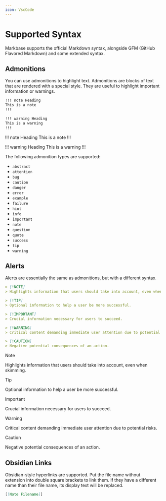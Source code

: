 ```yaml
---
icon: VscCode
---
```


# Supported Syntax

Markbase supports the official Markdown syntax, alongside GFM (GitHub Flavored Markdown) and some extended syntax.

## Admonitions

You can use admonitions to highlight text. Admonitions are blocks of text that are rendered with a special style. 
They are useful to highlight important information or warnings.

```md
!!! note Heading
This is a note
!!!

!!! warning Heading
This is a warning
!!!
```

!!! note Heading
This is a note
!!!

!!! warning Heading
This is a warning
!!!

The following admonition types are supported:

- `abstract`
- `attention`
- `bug`
- `caution`
- `danger`
- `error`
- `example`
- `failure`
- `hint`
- `info`
- `important`
- `note`
- `question`
- `quote`
- `success`
- `tip`
- `warning`

## Alerts

Alerts are essentially the same as admonitions, but with a different syntax.

```md
> [!NOTE]
> Highlights information that users should take into account, even when skimming.

> [!TIP]
> Optional information to help a user be more successful.

> [!IMPORTANT]
> Crucial information necessary for users to succeed.

> [!WARNING]
> Critical content demanding immediate user attention due to potential risks.

> [!CAUTION]
> Negative potential consequences of an action.
```

> [!NOTE]
> Highlights information that users should take into account, even when skimming.

> [!TIP]
> Optional information to help a user be more successful.

> [!IMPORTANT]
> Crucial information necessary for users to succeed.

> [!WARNING]
> Critical content demanding immediate user attention due to potential risks.

> [!CAUTION]
> Negative potential consequences of an action.


## Obsidian Links

Obsidian-style hyperlinks are supported. Put the file name without extension into double square brackets to
link them. If they have a different name than their file name, its display text will be replaced.

```md
[[Note Filename]]
```
